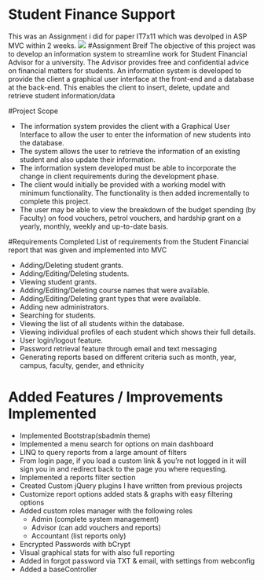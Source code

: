 # Student Finance Support
This was an Assignment i did for paper IT7x11 which was devolped in ASP MVC within 2 weeks.
<img src=http://i.imgur.com/aKdxCNo.png>
#Assignment Breif
The objective of this project was to develop an information system to streamline work for Student Financial Advisor for a university. The Advisor provides free and confidential advice on financial matters for students. An information system is developed to provide the client a graphical user interface at the front-end and a database at the back-end. This enables the client to insert, delete, update and retrieve student information/data

#Project Scope
-	The information system provides the client with a Graphical User Interface to allow the user to enter the information of new students into the database. 
-	The system allows the user to retrieve the information of an existing student and also update their information. 
-	The information system developed must be able to incorporate the change in client requirements during the development phase. 
-	The client would initially be provided with a working model with minimum functionality. The functionality is then added incrementally to complete this project.
-	The user may be able to view the breakdown of the budget spending (by Faculty) on food vouchers, petrol vouchers, and hardship grant on a yearly, monthly, weekly and up-to-date basis.


#Requirements Completed
List of requirements from the Student Financial report that was given and implemented into MVC 
-	Adding/Deleting student grants.
-	Adding/Editing/Deleting students.
-	Viewing student grants.
-	Adding/Editing/Deleting course names that were available.
-	Adding/Editing/Deleting grant types that were available.
-	Adding new administrators.
-	Searching for students.
-	Viewing the list of all students within the database.
-	Viewing individual profiles of each student which shows their full details.
-	User login/logout feature.
-	Password retrieval feature through email and text messaging
-	Generating reports based on different criteria such as month, year, campus, faculty, gender, and ethnicity 

# Added Features / Improvements Implemented

-	Implemented Bootstrap(sbadmin theme)
-	Implemented a menu search for options on main dashboard 
-	LINQ to query reports from a large amount of filters
-	From login page, if you load a custom link & you’re not logged in it will sign you in and redirect back to the page you where requesting.
-	Implemented a reports filter section 
-	Created Custom jQuery plugins I have written from previous projects 
-	Customize report options added stats & graphs with easy filtering options
-	Added custom roles manager with the following roles
    -	Admin (complete system management)
    -	Advisor (can add vouchers and reports)
    -	Accountant (list reports only)
-	Encrypted Passwords with bCrypt 
-	Visual graphical stats for with also full reporting
- Added in forgot password via TXT & email, with settings from webconfig
- Added a baseController





